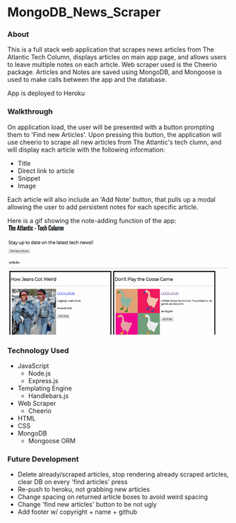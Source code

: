 # MongoDB_News_Scraper

### About

This is a full stack web application that scrapes news articles from The Atlantic Tech Column, displays articles on main app page, and allows users to leave multiple notes on each article. Web scraper used is the Cheerio package. Articles and Notes are saved using MongoDB, and Mongoose is used to make calls between the app and the database. 

App is deployed to Heroku

### Walkthrough

On application load, the user will be presented with a button prompting them to 'Find new Articles'. Upon pressing this button, the application will use cheerio to scrape all new articles from The Atlantic's tech clumn, and will display each article with the following information:
* Title
* Direct link to article
* Snippet
* Image

Each article will also include an 'Add Note' button, that pulls up a modal allowing the user to add persistent notes for each specific article.

Here is a gif showing the note-adding function of the app:
<img src="/public/assets/readme_1.gif" width="600" height="250"/>

### Technology Used

* JavaScript
  * Node.js
  * Express.js
* Templating Engine
  * Handlebars.js
* Web Scraper
  * Cheerio 
* HTML
* CSS
* MongoDB
  * Mongoose ORM

### Future Development

* Delete already/scraped articles, stop rendering already scraped articles, clear DB on every 'find articles' press
* Re-push to heroku, not grabbing new articles
* Change spacing on returned article boxes to avoid weird spacing
* Change 'find new articles' button to be not ugly
* Add footer w/ copyright + name + github
